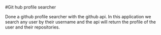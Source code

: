 #Git hub profile searcher

Done a github profile searcher with the github api.
In this application we search any user by their username and the api will return the profile of the user and their repositories.
